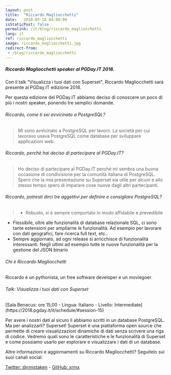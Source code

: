 ```yaml
---
layout: post
title:  "Riccardo Magliocchetti"
date:   2018-05-18 04:00:00
isStaticPost: false
permalink: /it/blog/riccardo_magliocchetti
lang: it
ref: riccardo_magliocchetti
image: riccardo_magliocchetti.jpg
redirect-from:
 - /blog/riccardo_magliocchetti
---
```


<h5>Riccardo Magliocchetti speaker al PGDay.IT 2018.</h5>

Con il talk "Visualizza i tuoi dati con Superset", Riccardo Magliocchetti sarà presente al PGDay.IT edizione 2018.

Per questa edizione del PGDay.IT abbiamo deciso di conoscere un poco di più i nostri speaker, ponendo tre semplici domande.

<h6>Riccardo, come ti sei avvicinato a PostgreSQL?</h6>

>Mi sono avvicinato a PostgreSQL per lavoro. La società per cui lavoravo usava PostgreSQL come database per sviluppare applicazioni web.

<h6>Riccardo, perchè hai deciso di partecipare al PGDay.IT?</h6>

>Ho deciso di partecipare al PGDay.IT perché mi sembra una buona occasione di condivisione per la comunità italiana di PostgreSQL. Spero che la mia presentazione su Superset sia utile per alcuni e allo stesso tempo spero di imparare cose nuove dagli altri partecipanti.

<h6>Riccardo, potresti dirci tre aggettivi per definire e consigliare PostgreSQL?</h6>

>* Robusto, si è sempre comportato in modo affidabile e prevedibile
 * Flessibile, oltre alle funzionalità di database relazionale SQL, ci sono tante estensioni per ampliarne le funzionalità. Ad esempio per lavorare con dati geografici, fare ricerca full text, etc..
 * Sempre aggiornato, ad ogni release si arricchisce di funzionalità interessanti. Negli ultimi ad esempio tutte le nuove funzionalità per la gestione del JSON binario

<h6>Chi è Riccardo Magliocchetti</h6>

Riccardo è un pythonista, un free software developer e un moviegoer.

<h6>Talk: Visualizza i tuoi dati con Superset</h6>
[Sala Benacus: ore 15,00 - Lingua: Italiano - Livello: Intermediate](https://2018.pgday.it/it/schedule/#session-15)

Per avere i nostri dati al sicuro li abbiamo scritti in un database PostgreSQL. Ma per analizzarli? Superset! Superset è una piattaforma open source che permette di creare visualizzazioni dinamiche di dati senza scrivere una riga di codice. Vedremo quali sono le caratteristiche e le funzionalità di Superset e come possiamo usarlo per esplorare e visualizzare i dati di un database.

Altre informazioni e aggiornamenti su Riccardo Magliocchetti? Seguitelo sui suoi canali social:

[Twitter: @rmistaken](https://twitter.com/rmistaken)  -  [GitHub: xrmx](https://github.com/xrmx)
